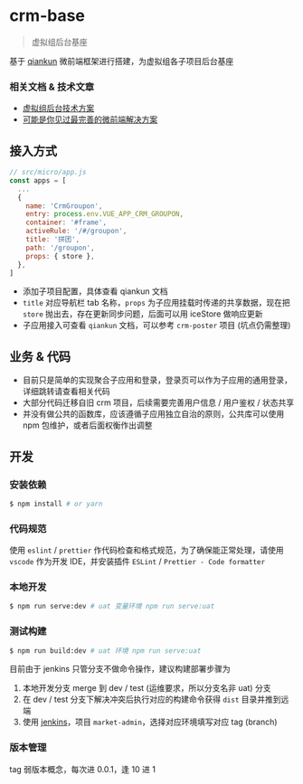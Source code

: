 # crm-base

> 虚拟组后台基座

基于 [qiankun](https://qiankun.umijs.org/zh/guide) 微前端框架进行搭建，为虚拟组各子项目后台基座

### 相关文档 & 技术文章
- [虚拟组后台技术方案](https://wiki.vipthink.cn/pages/viewpage.action?pageId=56661870)
- [可能是你见过最完善的微前端解决方案](https://zhuanlan.zhihu.com/p/78362028)

## 接入方式
```js
// src/micro/app.js
const apps = [
  ...
  {
    name: 'CrmGroupon',
    entry: process.env.VUE_APP_CRM_GROUPON,
    container: '#frame',
    activeRule: '/#/groupon',
    title: '拼团',
    path: '/groupon',
    props: { store },
  },
]
```

- 添加子项目配置，具体查看 qiankun 文档
- `title` 对应导航栏 tab 名称，`props` 为子应用挂载时传递的共享数据，现在把 `store` 抛出去，存在更新同步问题，后面可以用 iceStore 做响应更新
- 子应用接入可查看 `qiankun` 文档，可以参考 `crm-poster` 项目 (坑点仍需整理)

## 业务 & 代码
- 目前只是简单的实现聚合子应用和登录，登录页可以作为子应用的通用登录，详细跳转请查看相关代码
- 大部分代码迁移自旧 crm 项目，后续需要完善用户信息 / 用户鉴权 / 状态共享
- 并没有做公共的函数库，应该遵循子应用独立自治的原则，公共库可以使用 npm 包维护，或者后面权衡作出调整

## 开发

### 安装依赖
```bash
$ npm install # or yarn
```

### 代码规范
使用 `eslint` / `prettier` 作代码检查和格式规范，为了确保能正常处理，请使用 `vscode` 作为开发 IDE，并安装插件 `ESLint` / `Prettier - Code formatter`

### 本地开发
```bash
$ npm run serve:dev # uat 变量环境 npm run serve:uat
```

### 测试构建
```bash
$ npm run build:dev # uat 环境 npm run serve:uat
```

目前由于 jenkins 只管分支不做命令操作，建议构建部署步骤为
1. 本地开发分支 merge 到 dev / test (运维要求，所以分支名非 uat) 分支
2. 在 dev / test 分支下解决冲突后执行对应的构建命令获得 `dist` 目录并推到远端
3. 使用 [jenkins](http://js-op.vipthink.cn/)，项目 `market-admin`，选择对应环境填写对应 tag (branch)

### 版本管理
tag 弱版本概念，每次进 0.0.1，逢 10 进 1
